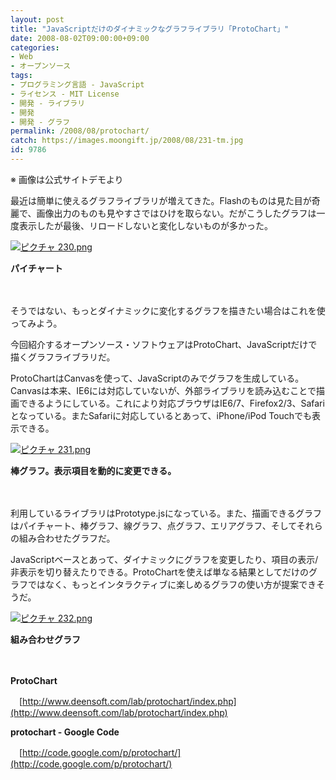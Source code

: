 ```yaml
---
layout: post
title: "JavaScriptだけのダイナミックなグラフライブラリ「ProtoChart」"
date: 2008-08-02T09:00:00+09:00
categories:
- Web
- オープンソース
tags: 
- プログラミング言語 - JavaScript
- ライセンス - MIT License
- 開発 - ライブラリ
- 開発
- 開発 - グラフ
permalink: /2008/08/protochart/
catch: https://images.moongift.jp/2008/08/231-tm.jpg
id: 9786
---
```

※ 画像は公式サイトデモより

  

最近は簡単に使えるグラフライブラリが増えてきた。Flashのものは見た目が奇麗で、画像出力のものも見やすさではひけを取らない。だがこうしたグラフは一度表示したが最後、リロードしないと変化しないものが多かった。

  

[![ピクチャ 230.png](https://images.moongift.jp/2008/08/230-tm.jpg)](https://images.moongift.jp/2008/08/230.jpg)  
  
**パイチャート**

  

　

  

そうではない、もっとダイナミックに変化するグラフを描きたい場合はこれを使ってみよう。

  

今回紹介するオープンソース・ソフトウェアはProtoChart、JavaScriptだけで描くグラフライブラリだ。

  
  
<!--more-->  

ProtoChartはCanvasを使って、JavaScriptのみでグラフを生成している。Canvasは本来、IE6には対応していないが、外部ライブラリを読み込むことで描画できるようにしている。これにより対応ブラウザはIE6/7、Firefox2/3、Safariとなっている。またSafariに対応しているとあって、iPhone/iPod Touchでも表示できる。

  

[![ピクチャ 231.png](https://images.moongift.jp/2008/08/231-tm.jpg)](https://images.moongift.jp/2008/08/231.jpg)  
  
**棒グラフ。表示項目を動的に変更できる。**

  

　

  

利用しているライブラリはPrototype.jsになっている。また、描画できるグラフはパイチャート、棒グラフ、線グラフ、点グラフ、エリアグラフ、そしてそれらの組み合わせたグラフだ。

  

JavaScriptベースとあって、ダイナミックにグラフを変更したり、項目の表示/非表示を切り替えたりできる。ProtoChartを使えば単なる結果としてだけのグラフではなく、もっとインタラクティブに楽しめるグラフの使い方が提案できそうだ。

  

[![ピクチャ 232.png](https://images.moongift.jp/2008/08/232-tm.jpg)](https://images.moongift.jp/2008/08/232.jpg)  
  
**組み合わせグラフ**

  

　

  

**ProtoChart**  
  
　[http://www.deensoft.com/lab/protochart/index.php](http://www.deensoft.com/lab/protochart/index.php)

  

**protochart - Google Code**  
  
　[http://code.google.com/p/protochart/](http://code.google.com/p/protochart/)

  
